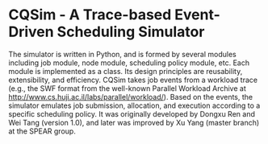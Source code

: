 # CQSim - A Trace-based Event-Driven Scheduling Simulator
The simulator is written in Python, and is formed by several modules including job module, node module, scheduling policy module, etc. Each module is implemented as a class. Its design principles are reusability, extensibility, and efficiency. CQSim takes job events from a workload trace (e.g., the SWF format from the well-known Parallel Workload Archive at http://www.cs.huji.ac.il/labs/parallel/workload/). Based on the events, the simulator emulates job submission, allocation, and execution according to a specific scheduling policy. It was originally developed by Dongxu Ren and Wei Tang (version 1.0), and later was improved by Xu Yang (master branch) at the SPEAR group. 
